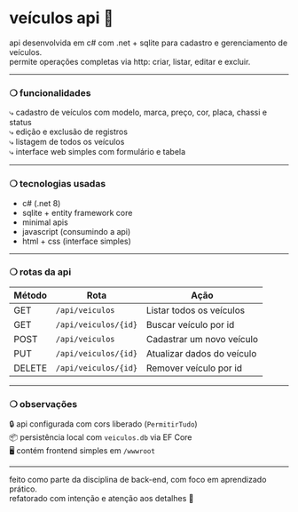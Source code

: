 # veículos api 🚗

api desenvolvida em c# com .net + sqlite para cadastro e gerenciamento de veículos.  
permite operações completas via http: criar, listar, editar e excluir.

---

### ❍ funcionalidades

⤷ cadastro de veículos com modelo, marca, preço, cor, placa, chassi e status  
⤷ edição e exclusão de registros  
⤷ listagem de todos os veículos  
⤷ interface web simples com formulário e tabela

---

### ❍ tecnologias usadas

- c# (.net 8)
- sqlite + entity framework core
- minimal apis
- javascript (consumindo a api)
- html + css (interface simples)

---

### ❍ rotas da api

| Método | Rota                 | Ação                       |
|--------|----------------------|----------------------------|
| GET    | `/api/veiculos`      | Listar todos os veículos   |
| GET    | `/api/veiculos/{id}` | Buscar veículo por id      |
| POST   | `/api/veiculos`      | Cadastrar um novo veículo  |
| PUT    | `/api/veiculos/{id}` | Atualizar dados do veículo |
| DELETE | `/api/veiculos/{id}` | Remover veículo por id     |

---

### ❍ observações

🔒 api configurada com cors liberado (`PermitirTudo`)  
📦 persistência local com `veiculos.db` via EF Core  
🖥 contém frontend simples em `/wwwroot`

---

feito como parte da disciplina de back-end, com foco em aprendizado prático.  
refatorado com intenção e atenção aos detalhes 🔭
